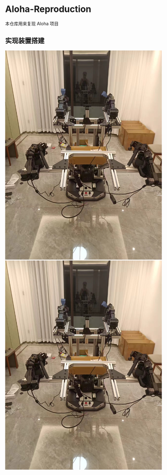 # Aloha-Reproduction
本仓库用来复现 Aloha 项目

## 实现装置搭建
![mobile_aloha](img\mobile_aloha.png)
![aloha](img\mobile_aloha.png)

